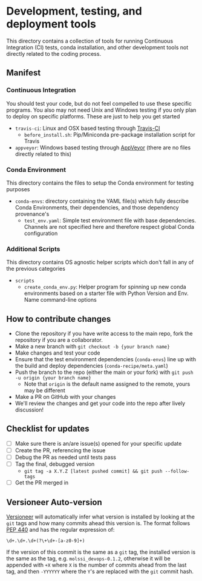 # Development, testing, and deployment tools

This directory contains a collection of tools for running Continuous Integration (CI) tests, 
conda installation, and other development tools not directly related to the coding process.

## Manifest

### Continuous Integration

You should test your code, but do not feel compelled to use these specific programs. You also may not need Unix and 
Windows testing if you only plan to deploy on specific platforms. These are just to help you get started

* `travis-ci`: Linux and OSX based testing through [Travis-CI](https://about.travis-ci.com/) 
  * `before_install.sh`: Pip/Miniconda pre-package installation script for Travis 
* `appveyor`: Windows based testing through [AppVeyor](https://www.appveyor.com/) (there are no files directly related to this)

### Conda Environment

This directory contains the files to setup the Conda environment for testing purposes

* `conda-envs`: directory containing the YAML file(s) which fully describe Conda Environments, their dependencies, and those dependency provenance's
  * `test_env.yaml`: Simple test environment file with base dependencies. Channels are not specified here and therefore respect global Conda configuration
  
### Additional Scripts

This directory contains OS agnostic helper scripts which don't fall in any of the previous categories
* `scripts`
  * `create_conda_env.py`: Helper program for spinning up new conda environments based on a starter file with Python Version and Env. Name command-line options

## How to contribute changes
* Clone the repository if you have write access to the main repo, fork the repository if you are a collaborator.
* Make a new branch with `git checkout -b {your branch name}`
* Make changes and test your code
* Ensure that the test environment dependencies (`conda-envs`) line up with the build and deploy dependencies (`conda-recipe/meta.yaml`)
* Push the branch to the repo (either the main or your fork) with `git push -u origin {your branch name}`
  * Note that `origin` is the default name assigned to the remote, yours may be different
* Make a PR on GitHub with your changes
* We'll review the changes and get your code into the repo after lively discussion!

## Checklist for updates
* [ ] Make sure there is an/are issue(s) opened for your specific update
* [ ] Create the PR, referencing the issue
* [ ] Debug the PR as needed until tests pass
* [ ] Tag the final, debugged version 
  * `git tag -a X.Y.Z [latest pushed commit] && git push --follow-tags`
* [ ] Get the PR merged in

## Versioneer Auto-version
[Versioneer](https://github.com/warner/python-versioneer) will automatically infer what version 
is installed by looking at the `git` tags and how many commits ahead this version is. The format follows 
[PEP 440](https://www.python.org/dev/peps/pep-0440/) and has the regular expression of:
```regexp
\d+.\d+.\d+(?\+\d+-[a-z0-9]+)
```
If the version of this commit is the same as a `git` tag, the installed version is the same as the tag, 
e.g. `molssi_devops-0.1.2`, otherwise it will be appended with `+X` where `X` is the number of commits 
ahead from the last tag, and then `-YYYYYY` where the `Y`'s are replaced with the `git` commit hash.
